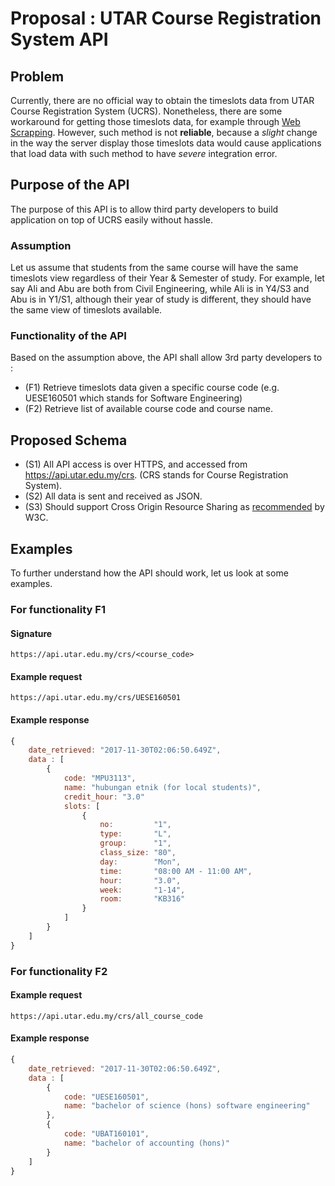 # Proposal : UTAR Course Registration System API

## Problem

Currently, there are no official way to obtain the timeslots data from UTAR Course Registration System (UCRS). Nonetheless, there are some workaround for getting those timeslots data, for example through [Web Scrapping](https://en.wikipedia.org/wiki/Web_scraping). However, such method is not **reliable**, because a _slight_ change in the way the server display those timeslots data would cause applications that load data with such method to have _severe_ integration error.

## Purpose of the API

The purpose of this API is to allow third party developers to build application on top of UCRS easily without hassle.

### Assumption

Let us assume that students from the same course will have the same timeslots view regardless of their Year & Semester of study. For example, let say Ali and Abu are both from Civil Engineering, while Ali is in Y4/S3 and Abu is in Y1/S1, although their year of study is different, they should have the same view of timeslots available.

### Functionality of the API

Based on the assumption above, the API shall allow 3rd party developers to :

- (F1) Retrieve timeslots data given a specific course code (e.g. UESE160501 which stands for Software Engineering)
- (F2) Retrieve list of available course code and course name.

## Proposed Schema

- (S1) All API access is over HTTPS, and accessed from https://api.utar.edu.my/crs. (CRS stands for Course Registration System).
- (S2) All data is sent and received as JSON.
- (S3) Should support Cross Origin Resource Sharing as [recommended](https://www.w3.org/TR/cors/) by W3C.

## Examples

To further understand how the API should work, let us look at some examples.

### For functionality F1

#### Signature

```
https://api.utar.edu.my/crs/<course_code>
```

#### Example request

```
https://api.utar.edu.my/crs/UESE160501
```

#### Example response

```js
{
    date_retrieved: "2017-11-30T02:06:50.649Z",
    data : [
        {
            code: "MPU3113",
            name: "hubungan etnik (for local students)",
            credit_hour: "3.0"
            slots: [
            	{
                    no:         "1",
                    type:       "L",
                    group:      "1",
                    class_size: "80",
                    day:        "Mon",
                    time:       "08:00 AM - 11:00 AM",
                    hour:       "3.0",
                    week:       "1-14",
                    room:       "KB316"
                }
            ]
        }
    ]
}

```

### For functionality F2

#### Example request

```
https://api.utar.edu.my/crs/all_course_code
```

#### Example response

```js
{
    date_retrieved: "2017-11-30T02:06:50.649Z",
    data : [
        {
            code: "UESE160501",
            name: "bachelor of science (hons) software engineering"
        },
        {
            code: "UBAT160101",
            name: "bachelor of accounting (hons)"
        }
    ]
}

```
